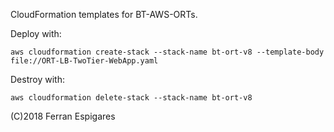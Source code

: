 CloudFormation templates for BT-AWS-ORTs.

Deploy with:
```
aws cloudformation create-stack --stack-name bt-ort-v8 --template-body file://ORT-LB-TwoTier-WebApp.yaml
```
Destroy with:
```
aws cloudformation delete-stack --stack-name bt-ort-v8
```
(C)2018 Ferran Espigares
